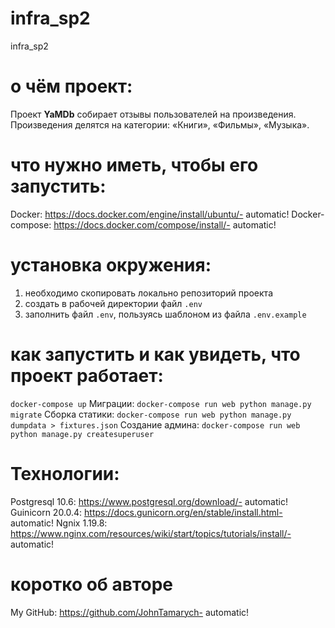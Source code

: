 # infra_sp2
infra_sp2


# о чём проект:
Проект **YaMDb** собирает отзывы пользователей на произведения. 
Произведения делятся на категории: «Книги», «Фильмы», «Музыка».

# что нужно иметь, чтобы его запустить:
Docker: https://docs.docker.com/engine/install/ubuntu/- automatic! 
Docker-compose: https://docs.docker.com/compose/install/- automatic!

# установка окружения:
1) необходимо скопировать локально репозиторий проекта
2) создать в рабочей директории файл `.env`
3) заполнить файл `.env`, пользуясь шаблоном из файла `.env.example`

# как запустить и как увидеть, что проект работает:
`docker-compose up`
Миграции: `docker-compose run web python manage.py migrate`
Сборка статики: `docker-compose run web python manage.py dumpdata > fixtures.json`
Создание админа: `docker-compose run web python manage.py createsuperuser`

# Технологии:
Postgresql 10.6: https://www.postgresql.org/download/- automatic!
Guinicorn 20.0.4: https://docs.gunicorn.org/en/stable/install.html- automatic!
Ngnix 1.19.8: https://www.nginx.com/resources/wiki/start/topics/tutorials/install/- automatic!

# коротко об авторе
My GitHub: https://github.com/JohnTamarych- automatic!